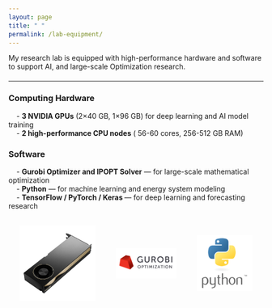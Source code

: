 ```yaml
---
layout: page
title: " "
permalink: /lab-equipment/
---
```



<p>
  My research lab is equipped with high-performance hardware and software 
  to support AI, and large-scale Optimization research.
</p>

<hr style="margin: 20px 0;">

<h3>Computing Hardware</h3>

&nbsp;&nbsp;&nbsp;&nbsp;- <strong>3 NVIDIA GPUs</strong> (2×40 GB, 1×96 GB) for deep learning and AI model training <br>
&nbsp;&nbsp;&nbsp;&nbsp;- <strong>2 high-performance CPU nodes</strong> ( 56-60 cores, 256-512 GB RAM)


<h3>Software </h3>

&nbsp;&nbsp;&nbsp;&nbsp;- <strong>Gurobi Optimizer and IPOPT Solver</strong> — for large-scale mathematical optimization <br>
&nbsp;&nbsp;&nbsp;&nbsp;- <strong>Python</strong> — for machine learning and energy system modeling <br>
&nbsp;&nbsp;&nbsp;&nbsp;- <strong>TensorFlow / PyTorch / Keras </strong> — for deep learning and forecasting research <br>




<!-- <div style="text-align:center; margin-top:30px;">
  <img src="/assets/GPU.jpg" alt="GPU" style="width:150px; margin:10px;">
  <img src="/assets/python-logo.png" alt="Python" style="width:100px; margin:10px;">
  <img src="/assets/Gurobi_Logo.jpg" alt="Gurobi" style="width:130px; margin:10px;">
</div> -->
<!-- Images aligned side by side -->
<div style="display: flex; justify-content: center; align-items: center; gap: 40px; margin-top: 30px; flex-wrap: wrap;">
  <div style="text-align:center;">
    <img src="/assets/GPU.jpg" alt="GPU" style="width:150px;">
    <!-- <div style="margin-top:5px;">3 GPUs</div> -->
  </div>

  <div style="text-align:center;">
    <img src="/assets/Gurobi_Logo.jpg" alt="Gurobi" style="width:120px;">
    <!-- <div style="margin-top:5px;">Gurobi Solver</div> -->
  </div>

  <div style="text-align:center;">
  <img src="/assets/python-logo.png" alt="Python" style="width:110px;">
  <!-- <div style="margin-top:5px;">Python</div> -->
  </div>
  
</div>
